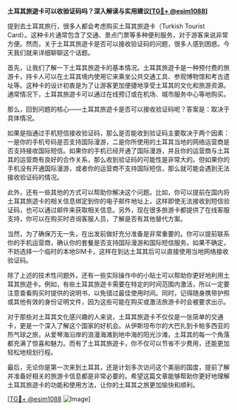 **土耳其旅遊卡可以收验证码吗？深入解读与实用建议[[TG💪+ @esim1088](https://t.me/s/esim1088)]**

提到去土耳其旅行，很多人都会考虑购买土耳其旅遊卡（Turkish Tourist Card）。这种卡片通常包含了交通、景点门票等多种便利服务，对于游客来说非常方便。然而，关于土耳其旅遊卡是否可以接收验证码的问题，很多人感到困惑。今天我们就来详细聊聊这个话题。

首先，让我们了解一下土耳其旅遊卡的基本情况。土耳其旅遊卡是一种预付费的旅游卡，持卡人可以在土耳其境内使用它来乘坐公共交通工具、参观博物馆和考古遗址等。这种卡的设计初衷是为了让游客更加便捷地享受土耳其的文化和旅游资源。通常情况下，土耳其旅遊卡可以通过在线预订或在机场、城市服务中心等地购买。

那么，回到问题的核心——土耳其旅遊卡是否可以接收验证码呢？答案是：取决于具体情况。

如果是指通过手机短信接收验证码，那么是否能收到验证码主要取决于两个因素：一是你的手机号码是否支持国际漫游，二是你所使用的土耳其当地的网络运营商是否支持接收国际短信。如果你的手机已经开通了国际漫游，并且你的运营商与土耳其的运营商有良好的合作关系，那么收到验证码的可能性是非常大的。但如果你的手机没有开通国际漫游，或者你的运营商不支持国际短信，那么就可能会遇到无法接收验证码的情况。

此外，还有一些其他的方式可以帮助你解决这个问题。比如，你可以提前在国内将土耳其旅遊卡的相关信息绑定到你的电子邮件地址上，这样即使无法接收到短信验证码，也可以通过邮件来获取相关信息。另外，现在很多旅游卡都提供了在线客服支持，你可以在购买时咨询客服人员，了解是否有其他替代方案。

当然，为了确保万无一失，在出发前做好充分准备是非常重要的。你可以提前联系你的手机运营商，确认你的套餐是否支持国际漫游和国际短信服务。如果不确定，不妨选择一个临时的本地SIM卡，这样在到达土耳其后可以直接使用当地网络接收验证码。

除了上述的技术性问题外，还有一些实际操作中的小贴士可以帮助你更好地利用土耳其旅遊卡。例如，有些土耳其旅遊卡需要在特定的时间范围内激活，所以一定要注意查看购买时提供的说明书，以免错过最佳使用时间。同时，记得随身携带护照或其他有效的身份证明文件，因为这些可能在购买或激活旅游卡时会被要求出示。

对于那些对土耳其文化感兴趣的人来说，土耳其旅遊卡不仅仅是一张简单的交通卡，更是一个深入了解这个国家的好机会。从伊斯坦布尔的大巴扎到卡帕多西亚的热气球之旅，从爱琴海沿岸的浪漫海滩到地中海的阳光沙滩，土耳其的每一个角落都充满了惊喜和魅力。而有了土耳其旅遊卡，你不仅可以节省不少费用，还能更加轻松地规划行程。

最后，无论你是第一次来到土耳其，还是计划多次访问这个美丽的国度，提前了解并准备好相关的旅游卡信息都是非常必要的。希望这篇文章能够帮助你更好地理解土耳其旅遊卡的功能和使用方法，让你的土耳其之旅更加愉快和顺利。

[[TG💪+ @esim1088](https://t.me/s/esim1088) ![Image](https://i.postimg.cc/4NQfJmqS/Snipaste-2025-05-13-00-14-12.png)]